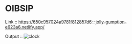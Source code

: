 # OIBSIP

Link :: https://650c957024a9781f812857d6--jolly-gumption-e623a6.netlify.app/

Output ::
![clock](https://github.com/bosesupriyo/OIBSIP/assets/124809398/bd688925-f8fa-443d-8adb-f8648f583c00)

